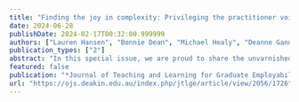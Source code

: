 ```yaml
---
title: "Finding the joy in complexity: Privileging the practitioner voice in graduate employability"
date: 2024-06-28
publishDate: 2024-02-17T00:32:00.999999
authors: ["Lauren Hansen", "Bonnie Dean", "Michael Healy", "Deanne Gannaway", "Barbie Panther", "Jamie Mustard"]
publication_types: ["2"]
abstract: "In this special issue, we are proud to share the unvarnished stories, practical strategies, and insightful provocations from the people who answer the phone when things go wrong on placement, who bear witness to another rejected application and fight for recognition of their contribution to teaching and learning. We have used the term graduate employability practitionerto reflect the diversity of roles contributing to student success in various ways. This term extends the practice beyond work-integrated and career development learning in the curriculum or the role of the career service. This term highlights the collective responsibility of all teaching and student support staff to help students recognise the capabilities they develop through their learning journey (Smith et al., 2018). Moreover, we have a collective obligation to elevate and celebrate quality practice.."
featured: false
publication: "*Journal of Teaching and Learning for Graduate Employability*"
url: "https://ojs.deakin.edu.au/index.php/jtlge/article/view/2056/1726"
---
```

